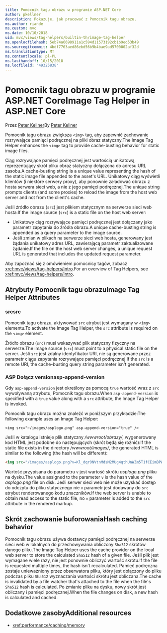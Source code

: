 ```yaml
---
title: Pomocnik tagu obrazu w programie ASP.NET Core
author: pkellner
description: Pokazuje, jak pracować z Pomocnik tagu obrazu.
ms.author: riande
ms.custom: mvc
ms.date: 10/10/2018
uid: mvc/views/tag-helpers/builtin-th/image-tag-helper
ms.openlocfilehash: 5eb74a6698911a1c594d11573192cb1b9ed53b49
ms.sourcegitcommit: 4bdf7703aed86ebd56b9b4bae9ad5700002af32d
ms.translationtype: MT
ms.contentlocale: pl-PL
ms.lasthandoff: 10/15/2018
ms.locfileid: "49325838"
---
```

# <a name="image-tag-helper-in-aspnet-core"></a><span data-ttu-id="1382b-103">Pomocnik tagu obrazu w programie ASP.NET Core</span><span class="sxs-lookup"><span data-stu-id="1382b-103">Image Tag Helper in ASP.NET Core</span></span>

<span data-ttu-id="1382b-104">Przez [Peter Kellner](http://peterkellner.net)</span><span class="sxs-lookup"><span data-stu-id="1382b-104">By [Peter Kellner](http://peterkellner.net)</span></span>

<span data-ttu-id="1382b-105">Pomocnik tagu obrazu zwiększa `<img>` tag, aby zapewnić zachowanie rozrywające pamięci podręcznej na pliki obraz statyczny.</span><span class="sxs-lookup"><span data-stu-id="1382b-105">The Image Tag Helper enhances the `<img>` tag to provide cache-busting behavior for static image files.</span></span>

<span data-ttu-id="1382b-106">Ciąg rozrywające pamięci podręcznej jest wartością unikatową, reprezentujący skrót pliku obraz statyczny dołączona do adresu URL zasobu.</span><span class="sxs-lookup"><span data-stu-id="1382b-106">A cache-busting string is a unique value representing the hash of the static image file appended to the asset's URL.</span></span> <span data-ttu-id="1382b-107">Unikatowy ciąg wyświetli klientów (i niektóre serwery proxy), aby ponownie załadować obrazu z hosta serwera sieci web, a nie z jego pamięci podręcznej.</span><span class="sxs-lookup"><span data-stu-id="1382b-107">The unique string prompts clients (and some proxies) to reload the image from the host web server and not from the client's cache.</span></span>

<span data-ttu-id="1382b-108">Jeśli źródło obrazu (`src`) jest plikiem statycznym na serwerze sieci web hosta:</span><span class="sxs-lookup"><span data-stu-id="1382b-108">If the image source (`src`) is a static file on the host web server:</span></span>

* <span data-ttu-id="1382b-109">Unikatowy ciąg rozrywające pamięci podręcznej jest dołączany jako parametr zapytania do źródła obrazu.</span><span class="sxs-lookup"><span data-stu-id="1382b-109">A unique cache-busting string is appended as a query parameter to the image source.</span></span>
* <span data-ttu-id="1382b-110">Jeśli zmian w plikach na serwerze sieci web hosta, generowany jest żądania unikatowy adres URL, zawierającą parametr zaktualizowane żądanie.</span><span class="sxs-lookup"><span data-stu-id="1382b-110">If the file on the host web server changes, a unique request URL is generated that includes the updated request parameter.</span></span>

<span data-ttu-id="1382b-111">Aby zapoznać się z omówieniem pomocnicy tagów, zobacz <xref:mvc/views/tag-helpers/intro>.</span><span class="sxs-lookup"><span data-stu-id="1382b-111">For an overview of Tag Helpers, see <xref:mvc/views/tag-helpers/intro>.</span></span>

## <a name="image-tag-helper-attributes"></a><span data-ttu-id="1382b-112">Atrybuty Pomocnik tagu obrazu</span><span class="sxs-lookup"><span data-stu-id="1382b-112">Image Tag Helper Attributes</span></span>

### <a name="src"></a><span data-ttu-id="1382b-113">src</span><span class="sxs-lookup"><span data-stu-id="1382b-113">src</span></span>

<span data-ttu-id="1382b-114">Pomocnik tagu obrazu, aktywować `src` atrybut jest wymagany w `<img>` elementu.</span><span class="sxs-lookup"><span data-stu-id="1382b-114">To activate the Image Tag Helper, the `src` attribute is required on the `<img>` element.</span></span>

<span data-ttu-id="1382b-115">Źródło obrazu (`src`) musi wskazywać plik statyczny fizyczny na serwerze.</span><span class="sxs-lookup"><span data-stu-id="1382b-115">The image source (`src`) must point to a physical static file on the server.</span></span> <span data-ttu-id="1382b-116">Jeśli `src` jest zdalny identyfikator URI, nie są generowane przez parametr ciągu zapytania rozrywające pamięci podręcznej.</span><span class="sxs-lookup"><span data-stu-id="1382b-116">If the `src` is a remote URI, the cache-busting query string parameter isn't generated.</span></span>

### <a name="asp-append-version"></a><span data-ttu-id="1382b-117">ASP Dołącz version</span><span class="sxs-lookup"><span data-stu-id="1382b-117">asp-append-version</span></span>

<span data-ttu-id="1382b-118">Gdy `asp-append-version` jest określony za pomocą `true` wartość wraz z `src` wywoływaną atrybutu, Pomocnik tagu obrazu.</span><span class="sxs-lookup"><span data-stu-id="1382b-118">When `asp-append-version` is specified with a `true` value along with a `src` attribute, the Image Tag Helper is invoked.</span></span>

<span data-ttu-id="1382b-119">Pomocnik tagu obrazu można znaleźć w poniższym przykładzie:</span><span class="sxs-lookup"><span data-stu-id="1382b-119">The following example uses an Image Tag Helper:</span></span>

```cshtml
<img src="~/images/asplogo.png" asp-append-version="true" />
```

<span data-ttu-id="1382b-120">Jeśli w katalogu istnieje plik statyczny */wwwroot/obrazy/*, wygenerowany kod HTML jest podobne do następujących (skrót będą się różnić):</span><span class="sxs-lookup"><span data-stu-id="1382b-120">If the static file exists in the directory */wwwroot/images/*, the generated HTML is similar to the following (the hash will be different):</span></span>

```html
<img src="/images/asplogo.png?v=Kl_dqr9NVtnMdsM2MUg4qthUnWZm5T1fCEimBPWDNgM" />
```

<span data-ttu-id="1382b-121">Wartość przypisana do parametru `v` jest wartość skrótu *asplogo.png* pliku na dysku.</span><span class="sxs-lookup"><span data-stu-id="1382b-121">The value assigned to the parameter `v` is the hash value of the *asplogo.png* file on disk.</span></span> <span data-ttu-id="1382b-122">Jeśli serwer sieci web nie może uzyskać dostęp do odczytu do pliku statycznego nie `v` parametr jest dodawany do `src` atrybut renderowanego kodu znaczników.</span><span class="sxs-lookup"><span data-stu-id="1382b-122">If the web server is unable to obtain read access to the static file, no `v` parameter is added to the `src` attribute in the rendered markup.</span></span>

## <a name="hash-caching-behavior"></a><span data-ttu-id="1382b-123">Skrót zachowanie buforowania</span><span class="sxs-lookup"><span data-stu-id="1382b-123">Hash caching behavior</span></span>

<span data-ttu-id="1382b-124">Pomocnik tagu obrazu używa dostawcy pamięci podręcznej na serwerze sieci web w lokalnych do przechowywania obliczony `Sha512` skrótów danego pliku.</span><span class="sxs-lookup"><span data-stu-id="1382b-124">The Image Tag Helper uses the cache provider on the local web server to store the calculated `Sha512` hash of a given file.</span></span> <span data-ttu-id="1382b-125">Jeśli plik jest wymagane wiele razy, nie jest ponownie obliczyć wartość skrótu.</span><span class="sxs-lookup"><span data-stu-id="1382b-125">If the file is requested multiple times, the hash isn't recalculated.</span></span> <span data-ttu-id="1382b-126">Pamięć podręczna zostaje unieważniony przez obserwatora pliku, który jest dołączony do pliku podczas pliku `Sha512` wyznaczania wartości skrótu jest obliczana.</span><span class="sxs-lookup"><span data-stu-id="1382b-126">The cache is invalidated by a file watcher that's attached to the file when the file's `Sha512` hash is calculated.</span></span> <span data-ttu-id="1382b-127">Po zmianie pliku na dysku, nowy skrót jest obliczany i pamięci podręcznej.</span><span class="sxs-lookup"><span data-stu-id="1382b-127">When the file changes on disk, a new hash is calculated and cached.</span></span>

## <a name="additional-resources"></a><span data-ttu-id="1382b-128">Dodatkowe zasoby</span><span class="sxs-lookup"><span data-stu-id="1382b-128">Additional resources</span></span>

* <xref:performance/caching/memory>
